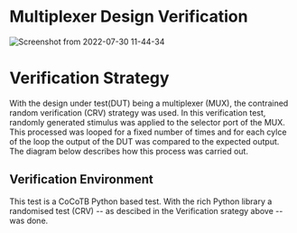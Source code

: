 # Multiplexer Design Verification
![Screenshot from 2022-07-30 11-44-34](https://user-images.githubusercontent.com/41594627/181907886-8d0b0b63-9384-43e4-8708-5a7792590389.png)

# Verification Strategy
With the design under test(DUT) being a multiplexer (MUX), the contrained random verification (CRV) strategy was used. In this verification test, randomly generated stimulus was applied to the selector port of the MUX. This processed was looped for a fixed number of times and for each cylce of the loop the output of the DUT was compared to the expected output. The diagram below describes how this process was carried out.

##    Verification Environment
This test is a CoCoTB Python based test. With the rich Python library a randomised test (CRV) -- as descibed in the Verification srategy above -- was done.
